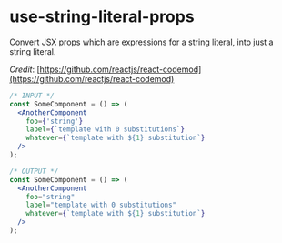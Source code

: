 # use-string-literal-props

Convert JSX props which are expressions for a string literal, into just a string literal.

_Credit_: [https://github.com/reactjs/react-codemod](https://github.com/reactjs/react-codemod)

```jsx
/* INPUT */
const SomeComponent = () => (
  <AnotherComponent
    foo={'string'}
    label={`template with 0 substitutions`}
    whatever={`template with ${1} substitution`}
  />
);

/* OUTPUT */
const SomeComponent = () => (
  <AnotherComponent
    foo="string"
    label="template with 0 substitutions"
    whatever={`template with ${1} substitution`}
  />
);
```
